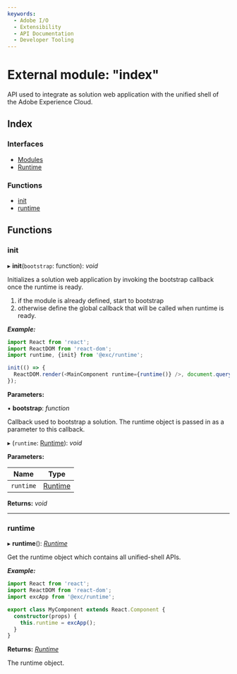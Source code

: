 ```yaml
---
keywords:
  - Adobe I/O
  - Extensibility
  - API Documentation
  - Developer Tooling
---
```


# External module: "index"

API used to integrate as solution web application with the unified shell of the Adobe Experience
Cloud.

## Index

### Interfaces

* [Modules](../interfaces/index.md)
* [Runtime](../interfaces/index.runtime.md)

### Functions

* [init](index.md#init)
* [runtime](index.md#runtime)

## Functions

###  init

▸ **init**(`bootstrap`: function): *void*

Initializes a solution web application by invoking the bootstrap callback
once the runtime is ready.
1. if the module is already defined, start to bootstrap
2. otherwise define the global callback that will be called when runtime is ready.

***Example:***

```typescript
import React from 'react';
import ReactDOM from 'react-dom';
import runtime, {init} from '@exc/runtime';

init(() => {
  ReactDOM.render(<MainComponent runtime={runtime()} />, document.querySelector('#main'));
});
```

**Parameters:**

▪ **bootstrap**: *function*

Callback used to bootstrap a solution. The runtime object is passed in as a
parameter to this callback.

▸ (`runtime`: [Runtime](../interfaces/index.runtime.md)): *void*

**Parameters:**

Name | Type |
------ | ------ |
`runtime` | [Runtime](../interfaces/index.runtime.md) |

**Returns:** *void*

___

###  runtime

▸ **runtime**(): *[Runtime](../interfaces/index.runtime.md)*

Get the runtime object which contains all unified-shell APIs.

***Example:***

```typescript
import React from 'react';
import ReactDOM from 'react-dom';
import excApp from '@exc/runtime';

export class MyComponent extends React.Component {
  constructor(props) {
    this.runtime = excApp();
  }
}
```

**Returns:** *[Runtime](../interfaces/index.runtime.md)*

The runtime object.
